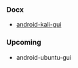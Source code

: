 ### Docx
* [android-kali-gui](https://github.com/harsh7i/Docx/tree/main/android-kali-gui#hello-world-)


### Upcoming
* android-ubuntu-gui
